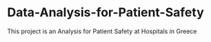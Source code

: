 # Data-Analysis-for-Patient-Safety

This project is an Analysis for Patient Safety at Hospitals in Greece
